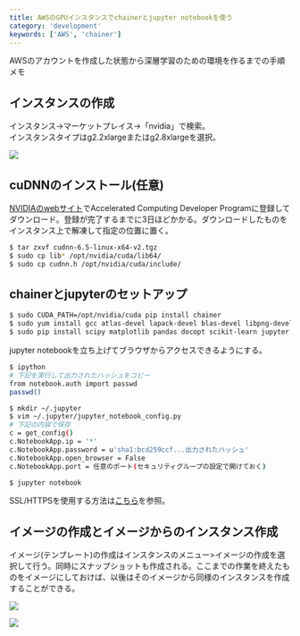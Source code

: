 ```yaml
---
title: AWSのGPUインスタンスでchainerとjupyter notebookを使う
category: 'development'
keywords: ['AWS', 'chainer']
---
```


AWSのアカウントを作成した状態から深層学習のための環境を作るまでの手順メモ

## インスタンスの作成

インスタンス->マーケットプレイス->「nvidia」で検索。<br/>インスタンスタイプはg2.2xlargeまたはg2.8xlargeを選択。

![ ](/img/blog_aws-chainer01.png)

## cuDNNのインストール(任意)

[NVIDIAのwebサイト](https://developer.nvidia.com/cudnn)でAccelerated Computing Developer Programに登録してダウンロード。登録が完了するまでに3日ほどかかる。ダウンロードしたものをインスタンス上で解凍して指定の位置に置く。

```bash
$ tar zxvf cudnn-6.5-linux-x64-v2.tgz
$ sudo cp lib* /opt/nvidia/cuda/lib64/
$ sudo cp cudnn.h /opt/nvidia/cuda/include/
```

## chainerとjupyterのセットアップ

```bash
$ sudo CUDA_PATH=/opt/nvidia/cuda pip install chainer
$ sudo yum install gcc atlas-devel lapack-devel blas-devel libpng-devel freetype-devel
$ sudo pip install scipy matplotlib pandas docopt scikit-learn jupyter
```

jupyter notebookを立ち上げてブラウザからアクセスできるようにする。

```bash
$ ipython
# 下記を実行して出力されたハッシュをコピー
from notebook.auth import passwd
passwd()

$ mkdir ~/.jupyter
$ vim ~/.jupyter/jupyter_notebook_config.py
# 下記の内容で保存
c = get_config()
c.NotebookApp.ip = '*'
c.NotebookApp.password = u'sha1:bcd259ccf...出力されたハッシュ'
c.NotebookApp.open_browser = False
c.NotebookApp.port = 任意のポート(セキュリティグループの設定で開けておく)

$ jupyter notebook
```

SSL/HTTPSを使用する方法は[こちら](http://jupyter-notebook.readthedocs.io/en/latest/public_server.html)を参照。

## イメージの作成とイメージからのインスタンス作成

イメージ(テンプレート)の作成はインスタンスのメニュー>イメージの作成を選択して行う。同時にスナップショットも作成される。ここまでの作業を終えたものをイメージにしておけば、以後はそのイメージから同様のインスタンスを作成することができる。

![ ](/img/blog_aws-chainer02.png)

![ ](/img/blog_aws-chainer03.png)
